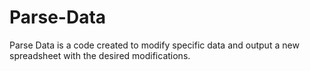 # Parse-Data
Parse Data is a code created to modify specific data and output a new spreadsheet with the desired modifications.
